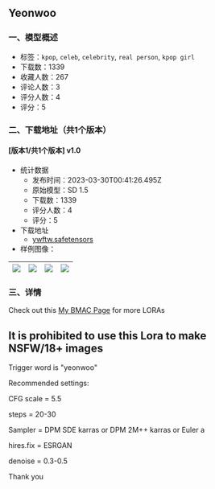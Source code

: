 ## Yeonwoo
### 一、模型概述

- 标签：`kpop`, `celeb`, `celebrity`, `real person`, `kpop girl`
- 下载数：1339
- 收藏人数：267
- 评论人数：3
- 评分人数：4
- 评分：5

### 二、下载地址（共1个版本）

#### [版本1/共1个版本] v1.0

- 统计数据
  - 发布时间：2023-03-30T00:41:26.495Z
  - 原始模型：SD 1.5
  - 下载数：1339
  - 评分人数：4
  - 评分：5
- 下载地址
  - [ywftw.safetensors](https://civitai.com/api/download/models/31601)
- 样例图像：

| <img src="https://image.civitai.com/xG1nkqKTMzGDvpLrqFT7WA/953c2855-b66e-47f7-7586-43a3e4648e00/width=450/359834.jpeg" /> | <img src="https://image.civitai.com/xG1nkqKTMzGDvpLrqFT7WA/15639803-c2fb-4cde-ef84-21f9eaa1f700/width=450/359839.jpeg" /> | <img src="https://image.civitai.com/xG1nkqKTMzGDvpLrqFT7WA/c29afed7-d55b-48af-ce5a-9443b6c71400/width=450/359838.jpeg" /> | <img src="https://image.civitai.com/xG1nkqKTMzGDvpLrqFT7WA/e7e6a08d-a58a-4c87-4bc2-f43073c5b900/width=450/359837.jpeg" /> |
| ---- | ---- | ---- | ---- |


### 三、详情
<p>Check out this <a target="_blank" rel="ugc" href="https://www.buymeacoffee.com/fingertwist">My BMAC Page</a> for more LORAs</p><h2><strong>It is prohibited to use this Lora to make NSFW/18+ images</strong></h2><p>Trigger word is "yeonwoo"</p><p></p><p>Recommended settings:</p><p>CFG scale = 5.5</p><p>steps = 20-30</p><p>Sampler = DPM SDE karras or DPM 2M++ karras or Euler a</p><p>hires.fix = ESRGAN</p><p>denoise = 0.3-0.5</p><p>Thank you</p><p></p>